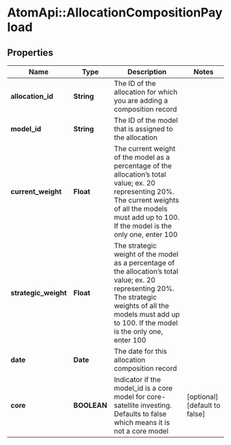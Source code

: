 # AtomApi::AllocationCompositionPayload

## Properties
Name | Type | Description | Notes
------------ | ------------- | ------------- | -------------
**allocation_id** | **String** | The ID of the allocation for which you are adding a composition record | 
**model_id** | **String** | The ID of the model that is assigned to the allocation | 
**current_weight** | **Float** | The current weight of the model as a percentage of the allocation’s total value; ex. 20 representing 20%. The current weights of all the models must add up to 100. If the model is the only one, enter 100 | 
**strategic_weight** | **Float** | The strategic weight of the model as a percentage of the allocation’s total value; ex. 20 representing 20%. The strategic weights of all the models must add up to 100. If the model is the only one, enter 100 | 
**date** | **Date** | The date for this allocation composition record | 
**core** | **BOOLEAN** | Indicator if the model_id is a core model for core-satellite investing. Defaults to false which means it is not a core model | [optional] [default to false]


